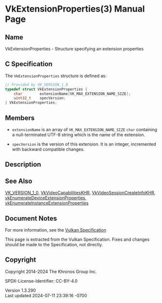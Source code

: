# VkExtensionProperties(3) Manual Page

## Name

VkExtensionProperties - Structure specifying an extension properties



## <a href="#_c_specification" class="anchor"></a>C Specification

The `VkExtensionProperties` structure is defined as:

``` c
// Provided by VK_VERSION_1_0
typedef struct VkExtensionProperties {
    char        extensionName[VK_MAX_EXTENSION_NAME_SIZE];
    uint32_t    specVersion;
} VkExtensionProperties;
```

## <a href="#_members" class="anchor"></a>Members

- `extensionName` is an array of `VK_MAX_EXTENSION_NAME_SIZE` `char`
  containing a null-terminated UTF-8 string which is the name of the
  extension.

- `specVersion` is the version of this extension. It is an integer,
  incremented with backward compatible changes.

## <a href="#_description" class="anchor"></a>Description

## <a href="#_see_also" class="anchor"></a>See Also

[VK_VERSION_1_0](https://registry.khronos.org/vulkan/specs/1.3-extensions/man/html/VK_VERSION_1_0.html),
[VkVideoCapabilitiesKHR](https://registry.khronos.org/vulkan/specs/1.3-extensions/man/html/VkVideoCapabilitiesKHR.html),
[VkVideoSessionCreateInfoKHR](https://registry.khronos.org/vulkan/specs/1.3-extensions/man/html/VkVideoSessionCreateInfoKHR.html),
[vkEnumerateDeviceExtensionProperties](https://registry.khronos.org/vulkan/specs/1.3-extensions/man/html/vkEnumerateDeviceExtensionProperties.html),
[vkEnumerateInstanceExtensionProperties](https://registry.khronos.org/vulkan/specs/1.3-extensions/man/html/vkEnumerateInstanceExtensionProperties.html)

## <a href="#_document_notes" class="anchor"></a>Document Notes

For more information, see the <a
href="https://registry.khronos.org/vulkan/specs/1.3-extensions/html/vkspec.html#VkExtensionProperties"
target="_blank" rel="noopener">Vulkan Specification</a>

This page is extracted from the Vulkan Specification. Fixes and changes
should be made to the Specification, not directly.

## <a href="#_copyright" class="anchor"></a>Copyright

Copyright 2014-2024 The Khronos Group Inc.

SPDX-License-Identifier: CC-BY-4.0

Version 1.3.290  
Last updated 2024-07-11 23:39:16 -0700
